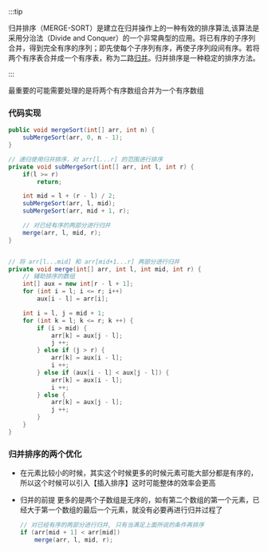 :::tip

归并排序（MERGE-SORT）是建立在归并操作上的一种有效的排序算法,该算法是采用分治法（Divide and Conquer）的一个非常典型的应用。将已有序的子序列合并，得到完全有序的序列；即先使每个子序列有序，再使子序列段间有序。若将两个有序表合并成一个有序表，称为二路[归并](https://baike.baidu.com/item/归并/253741)。归并排序是一种稳定的排序方法。

:::



最重要的可能需要处理的是将两个有序数组合并为一个有序数组



### 代码实现

```java
public void mergeSort(int[] arr, int n) {
    subMergeSort(arr, 0, n - 1);
}

// 递归使用归并排序，对 arr[l...r] 的范围进行排序
private void subMergeSort(int[] arr, int l, int r) {
    if(l >= r)
        return;

    int mid = l + (r - l) / 2;
    subMergeSort(arr, l, mid);
    subMergeSort(arr, mid + 1, r);

    // 对已经有序的两部分进行归并
    merge(arr, l, mid, r);
}


// 将 arr[l...mid] 和 arr[mid+1...r] 两部分进行归并
private void merge(int[] arr, int l, int mid, int r) {
    // 辅助排序的数组
    int[] aux = new int[r - l + 1];
    for (int i = l; i <= r; i++)
        aux[i - l] = arr[i];

    int i = l, j = mid + 1;
    for (int k = l; k <= r; k ++) {
        if (i > mid) {
            arr[k] = aux[j - l];
            j ++;
        } else if (j > r) {
            arr[k] = aux[i - l];
            i ++;
        } else if (aux[i - l] < aux[j - l]) {
            arr[k] = aux[i - l];
            i ++;
        } else {
            arr[k] = aux[j - l];
            j ++;
        }
    }
}
```



### 归并排序的两个优化



- 在元素比较小的时候，其实这个时候更多的时候元素可能大部分都是有序的，所以这个时候可以引入【插入排序】这时可能整体的效率会更高

- 归并的前提 更多的是两个子数组是无序的，如有第二个数组的第一个元素，已经大于第一个数组的最后一个元素，就没有必要再进行归并过程了

	```java
	// 对已经有序的两部分进行归并, 只有当满足上面所说的条件再排序
	if (arr[mid + 1] < arr[mid])
		merge(arr, l, mid, r);
	```

	